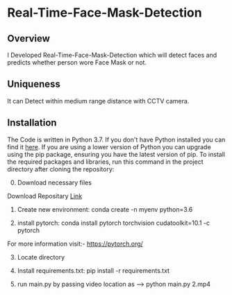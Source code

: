 # Real-Time-Face-Mask-Detection

## Overview
I Developed Real-Time-Face-Mask-Detection which will detect faces and predicts whether person wore Face Mask or not.

## Uniqueness
It can Detect within medium range distance with CCTV camera.

## Installation
The Code is written in Python 3.7. If you don't have Python installed you can find it [here](https://www.python.org/downloads/). If you are using a lower version of Python you can upgrade using the pip package, ensuring you have the latest version of pip. To install the required packages and libraries, run this command in the project directory after cloning the repository:

0) Download necessary files

Download Repositary [Link](https://github.com/nileshchilka1/Real-Time-Face-Mask-Detection/archive/master.zip)

1) Create new environment:   conda create -n myenv python=3.6

2) install pytorch:          conda install pytorch torchvision cudatoolkit=10.1 -c pytorch

For more information visit:- https://pytorch.org/ 

3) Locate directory

4) Install requirements.txt: pip install -r requirements.txt

5) run main.py by passing video location as --> python main.py 2.mp4         
























